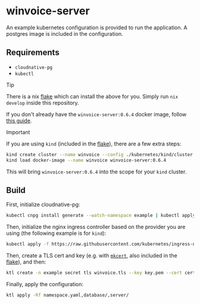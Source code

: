 # winvoice-server

An example kubernetes configuration is provided to run the application. A postgres image is included in the configuration.

## Requirements

* `cloudnative-pg`
* `kubectl`

> [!TIP]
>
> There is a nix [flake] which can install the above for you. Simply run `nix develop` inside this repository.

If you don't already have the `winvoice-server:0.6.4` docker image, follow [this guide](../README.Docker.md).

> [!IMPORTANT]
>
> If you are using `kind` (included in the [flake]), there are a few extra steps:
>
> ```sh
> kind create cluster --name winvoice --config ./kubernetes/kind/cluster.yaml
> kind load docker-image --name winvoice winvoice-server:0.6.4
> ```
>
> This will bring `winvoice-server:0.6.4` into the scope for your `kind` cluster.

## Build

First, initialize cloudnative-pg:

```sh
kubectl cnpg install generate --watch-namespace example | kubectl apply --server-side -f -
```

Then, initialize the nginx ingress controller based on the provider you are using (the following example is for `kind`):

```sh
kubectl apply -f https://raw.githubusercontent.com/kubernetes/ingress-nginx/controller-v1.10.1/deploy/static/provider/kind/deploy.yaml
```

Then, create a TLS cert and key (e.g. with [`mkcert`](https://github.com/FiloSottile/mkcert), also included in the [flake]), and then:

```sh
ktl create -n example secret tls winvoice.tls --key key.pem --cert cert.pem # the certificates
```

Finally, apply the configuration:

```sh
ktl apply -Rf namespace.yaml,database/,server/
```

[flake]: ../flake.nix
